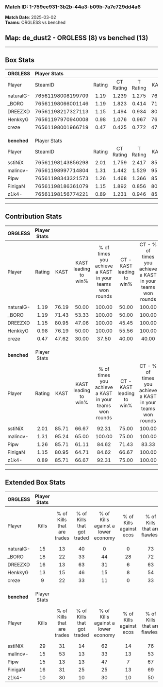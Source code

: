 ### Match ID: 1-759ee931-3b2b-44a3-b09b-7a7e729dd4a6  
**Match Date**: 2025-03-02  
**Teams**: ORGLESS vs benched  

## **Map**: de_dust2 - ORGLESS (8) vs benched (13)  
---  

## Box Stats  

| **ORGLESS** | Player Stats      |        |           |          |       |       |       |         |        |      |     |
| :- | :- | :-: | :-: | :-: | :-: | :-: | :-: | :-: | :-: | :-: | :-: |
| Player      | SteamID           | Rating | CT Rating | T Rating | KAST  |  ADR  | Kills | Assists | Deaths | K/D  | HS% |
| naturalG-   | 76561198008199709 |  1.19  |   1.239   |  1.275   | 76.19 | 100.0 |  15   |    9    |   16   | 0.94 | 53  |
| _BORO       | 76561198066001146 |  1.19  |   1.823   |  0.414   | 71.43 | 90.9  |  18   |    2    |   17   | 1.06 | 55  |
| DREEZXD     | 76561198217327113 |  1.15  |   1.494   |  0.934   | 80.95 | 79.3  |  16   |    4    |   17   | 0.94 | 31  |
| HenkkyG     | 76561197970940008 |  0.98  |   1.076   |  0.967   | 76.19 | 66.6  |  13   |    4    |   16   | 0.81 | 53  |
| creze       | 76561198001966719 |  0.47  |   0.425   |  0.772   | 47.62 | 51.0  |   9   |    1    |   19   | 0.47 | 44  |
|             |                   |        |           |          |       |       |       |         |        |      |     |
|             |                   |        |           |          |       |       |       |         |        |      |     |
|             |                   |        |           |          |       |       |       |         |        |      |     |
| **benched** | Player Stats      |        |           |          |       |       |       |         |        |      |     |
| Player      | SteamID           | Rating | CT Rating | T Rating | KAST  |  ADR  | Kills | Assists | Deaths | K/D  | HS% |
| sstiNiX     | 76561198143856298 |  2.01  |   1.759   |  2.417   | 85.71 | 135.5 |  29   |    5    |   13   | 2.23 | 51  |
| malinov-    | 76561198997714804 |  1.31  |   1.442   |  1.529   | 95.24 | 65.2  |  15   |    2    |   11   | 1.36 | 73  |
| Pipw        | 76561198343321573 |  1.26  |   1.468   |  1.366   | 85.71 | 85.5  |  15   |    7    |   14   | 1.07 | 53  |
| FinigaN     | 76561198186361079 |  1.15  |   1.892   |  0.856   | 80.95 | 75.1  |  16   |    6    |   17   | 0.94 | 56  |
| z1k4-       | 76561198156774221 |  0.89  |   1.231   |  0.946   | 85.71 | 53.0  |  10   |    6    |   16   | 0.63 | 20  |
---  

## Contribution Stats  

| **ORGLESS** | Player Stats |       |                      |                                                        |                           |                                                             |                          |                                                            |
| :- | :-: | :-: | :-: | :-: | :-: | :-: | :-: | :-: |
| Player      |    Rating    | KAST  | KAST leading to win% | % of times you achieve a KAST in your teams won rounds | CT - KAST leading to win% | CT - % of times you achieve a KAST in your teams won rounds | T - KAST leading to win% | T - % of times you achieve a KAST in your teams won rounds |
| naturalG-   |     1.19     | 76.19 |        50.00         |                         100.00                         |           50.00           |                           100.00                            |          50.00           |                           100.00                           |
| _BORO       |     1.19     | 71.43 |        53.33         |                         100.00                         |           50.00           |                           100.00                            |          60.00           |                           100.00                           |
| DREEZXD     |     1.15     | 80.95 |        47.06         |                         100.00                         |           45.45           |                           100.00                            |          50.00           |                           100.00                           |
| HenkkyG     |     0.98     | 76.19 |        50.00         |                         100.00                         |           55.56           |                           100.00                            |          42.86           |                           100.00                           |
| creze       |     0.47     | 47.62 |        30.00         |                         37.50                          |           40.00           |                            40.00                            |          20.00           |                           33.33                            |
|             |              |       |                      |                                                        |                           |                                                             |                          |                                                            |
|             |              |       |                      |                                                        |                           |                                                             |                          |                                                            |
|             |              |       |                      |                                                        |                           |                                                             |                          |                                                            |
| **benched** | Player Stats |       |                      |                                                        |                           |                                                             |                          |                                                            |
| Player      |    Rating    | KAST  | KAST leading to win% | % of times you achieve a KAST in your teams won rounds | CT - KAST leading to win% | CT - % of times you achieve a KAST in your teams won rounds | T - KAST leading to win% | T - % of times you achieve a KAST in your teams won rounds |
| sstiNiX     |     2.01     | 85.71 |        66.67         |                         92.31                          |           75.00           |                           100.00                            |          60.00           |                           85.71                            |
| malinov-    |     1.31     | 95.24 |        65.00         |                         100.00                         |           75.00           |                           100.00                            |          58.33           |                           100.00                           |
| Pipw        |     1.26     | 85.71 |        61.11         |                         84.62                          |           71.43           |                            83.33                            |          54.55           |                           85.71                            |
| FinigaN     |     1.15     | 80.95 |        64.71         |                         84.62                          |           66.67           |                           100.00                            |          62.50           |                           71.43                            |
| z1k4-       |     0.89     | 85.71 |        66.67         |                         92.31                          |           75.00           |                           100.00                            |          60.00           |                           85.71                            |
---  

## Extended Box Stats  

| **ORGLESS** | Player Stats |                            |                            |                                    |                         |                              |                                 |        |                             |                                     |                          |                               |                            |
| :- | :-: | :-: | :-: | :-: | :-: | :-: | :-: | :-: | :-: | :-: | :-: | :-: | :-: |
| Player      |    Kills     | % of Kills that are trades | % of Kills that got traded | % of Kills against a lower economy | % of Kills against ecos | % of Kills that are flawless | % of Kills that are close duels | Deaths | % of Deaths that get traded | % of Deaths against a lower economy | % of Deaths against ecos | % of Deaths that are flawless | % of Deaths that are close |
| naturalG-   |      15      |             13             |             40             |                 0                  |            0            |              73              |                7                |   16   |             13              |                 13                  |            0             |              69               |             19             |
| _BORO       |      18      |             22             |             33             |                 44                 |           28            |              72              |               11                |   17   |              6              |                 12                  |            6             |              76               |             0              |
| DREEZXD     |      16      |             13             |             63             |                 31                 |            6            |              63              |               13                |   17   |             24              |                 12                  |            6             |              71               |             6              |
| HenkkyG     |      13      |             15             |             46             |                 15                 |            8            |              54              |                8                |   16   |             13              |                 13                  |            0             |              56               |             6              |
| creze       |      9       |             22             |             33             |                 11                 |            0            |              33              |               11                |   19   |             21              |                 16                  |            11            |              58               |             5              |
|             |              |                            |                            |                                    |                         |                              |                                 |        |                             |                                     |                          |                               |                            |
|             |              |                            |                            |                                    |                         |                              |                                 |        |                             |                                     |                          |                               |                            |
|             |              |                            |                            |                                    |                         |                              |                                 |        |                             |                                     |                          |                               |                            |
| **benched** | Player Stats |                            |                            |                                    |                         |                              |                                 |        |                             |                                     |                          |                               |                            |
| Player      |    Kills     | % of Kills that are trades | % of Kills that got traded | % of Kills against a lower economy | % of Kills against ecos | % of Kills that are flawless | % of Kills that are close duels | Deaths | % of Deaths that get traded | % of Deaths against a lower economy | % of Deaths against ecos | % of Deaths that are flawless | % of Deaths that are close |
| sstiNiX     |      29      |             31             |             14             |                 62                 |           14            |              76              |                3                |   13   |             38              |                 31                  |            8             |              62               |             15             |
| malinov-    |      15      |             53             |             13             |                 33                 |           13            |              53              |                7                |   11   |             64              |                 36                  |            0             |              73               |             9              |
| Pipw        |      15      |             13             |             13             |                 47                 |            7            |              67              |               13                |   14   |             43              |                 29                  |            7             |              50               |             14             |
| FinigaN     |      16      |             31             |             25             |                 25                 |           13            |              69              |                6                |   17   |             35              |                 29                  |            0             |              59               |             0              |
| z1k4-       |      10      |             30             |             10             |                 30                 |           10            |              50              |               10                |   16   |             44              |                 38                  |            0             |              69               |             13             |
